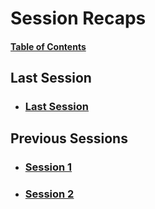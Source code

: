# Session Recaps
#### [Table of Contents](../../Content%20Links.md)

## Last Session
- ### [Last Session](Last%20Session.md)

## Previous Sessions 
- ### [Session 1](Session%20Recaps.md)
- ### [Session 2](Session%20Recaps.md)


